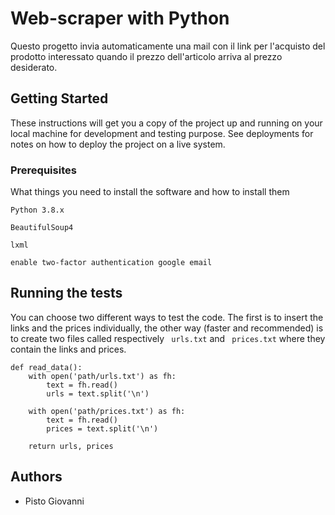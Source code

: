 # Web-scraper with Python

Questo progetto invia automaticamente una mail con il link per l'acquisto del prodotto interessato quando il prezzo dell'articolo arriva al prezzo desiderato.

## Getting Started

These instructions will get you a copy of the project up and running on your local machine for development and testing purpose. See deployments for notes on how to deploy the project on a live system.

### Prerequisites 

What things you need to install the software and how to install them
```
Python 3.8.x

BeautifulSoup4

lxml

enable two-factor authentication google email
```
## Running the tests

You can choose two different ways to test the code. The first is to insert the links and the prices individually, the other way (faster and recommended) is to create two files called respectively ``` urls.txt``` and ``` prices.txt``` where they contain the links and prices.

```
def read_data():
    with open('path/urls.txt') as fh:
        text = fh.read()
        urls = text.split('\n')

    with open('path/prices.txt') as fh:
        text = fh.read()
        prices = text.split('\n')

    return urls, prices
```

## Authors
* Pisto Giovanni



